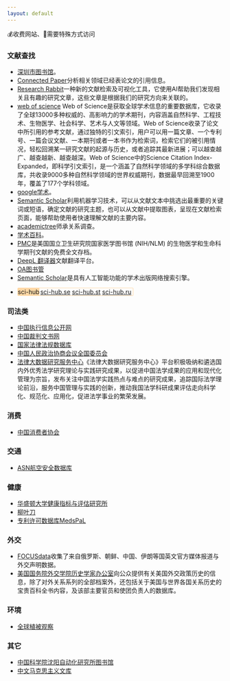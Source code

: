 ```yaml
---
layout: default
---
```


<div class="panel horizontal border-bottom-fine-dotted-line">
💰收费网站、🔨需要特殊方式访问
</div>

### 文献查找
- [深圳市图书馆](https://szlib.org.cn/index.html?locale=zh_CN)。
- [Connected Paper](https://www.connectedpapers.com/)分析相关领域已经表论文的引用信息。
- [Research Rabbit](https://www.researchrabbitapp.com/)一种新的文献检索及可视化工具，它使用AI帮助我们发现相关且有趣的研究文章，这些文章是根据我们的研究方向来关联的。
- [web of science](https://www.webofscience.com)
Web of Science是获取全球学术信息的重要数据库，它收录了全球13000多种权威的、高影响力的学术期刊，内容涵盖自然科学、工程技术、生物医学、社会科学、艺术与人文等领域。Web of Science收录了论文中所引用的参考文献，通过独特的引文索引，用户可以用一篇文章、一个专利号、一篇会议文献、一本期刊或者一本书作为检索词，检索它们的被引用情况，轻松回溯某一研究文献的起源与历史，或者追踪其最新进展；可以越查越广、越查越新、越查越深。Web of Science中的Science Citation Index-Expanded，即科学引文索引，是一个涵盖了自然科学领域的多学科综合数据库，共收录9000多种自然科学领域的世界权威期刊，数据最早回溯至1900年，覆盖了177个学科领域。
- [google学术](https://scholar.google.com/)。
- [Semantic Scholar](https://www.semanticscholar.org/)利用机器学习技术，可以从文献文本中挑选出最重要的关键词或短语，确定文献的研究主题，也可以从文献中提取图表，呈现在文献检索页面，能够帮助使用者快速理解文献的主要内容。
- [academictree](https://academictree.org/)师承关系调查。
- [学术百科](http://www.scholarpedia.org/)。
- [PMC](https://www.ncbi.nlm.nih.gov/pmc/)是美国国立卫生研究院国家医学图书馆 (NIH/NLM) 的生物医学和生命科学期刊文献的免费全文存档。
- [DeepL 翻译器](https://www.deepl.com/)文献翻译平台。
- [OA图书管](https://www.oalib.com/)
- [Semantic Scholar](https://www.semanticscholar.org/)是具有人工智能功能的学术出版网络搜索引擎。
<!-- 特殊化 -->
- <div style="border: 1px solid #ffd7a5;display: inline-flex;border-radius: 2px;">
	<div style="background-color: #ffd7a5;margin-right: 2px;">sci-hub</div>
	<a href="https://sci-hub.se/">sci-hub.se</a> &nbsp;
	<a href="https://sci-hub.st/">sci-hub.st</a> &nbsp;
	<a href="https://sci-hub.ru/">sci-hub.ru</a> &nbsp;
  </div>

### 司法类
- [中国执行信息公开网](http://zxgk.court.gov.cn/)
- [中国裁判文书网](https://wenshu.court.gov.cn/)
- [国家法律法规数据库](https://flk.npc.gov.cn/)
- [中国人民政治协商会议全国委员会](http://www.cppcc.gov.cn/)
- [法律大数据研究服务中心](http://la.swupl.edu.cn/)《法律大数据研究服务中心》平台积极吸纳和遴选国内外优秀法学研究理论与实践研究成果，以促进中国法学成果的应用和现代化管理为宗旨，发布关注中国法学实践热点与难点的研究成果，追踪国际法学理论前沿，服务中国管理与实践的创新，推动我国法学科研成果评估走向科学化、规范化、应用化，促进法学事业的繁荣发展。 
<!-- - [威科先行 💰](https://law.wkinfo.com.cn/) -->

### 消费
- [中国消费者协会](https://www.cca.org.cn/)

### 交通
- [ASN航空安全数据库](https://aviation-safety.net/)

### 健康
- [华盛顿大学健康指标与评估研究所](https://www.healthdata.org/)
- [柳叶刀](https://www.thelancet.com/)
- [专利许可数据库MedsPaL](https://www.medspal.org/)

### 外交
- [FOCUSdata](https://focusdataproject.com/)收集了来自俄罗斯、朝鲜、中国、伊朗等国英文官方媒体报道与外交声明数据。
- [美国国务院外交学院历史学家办公室](https://history.state.gov/)向公众提供有关美国外交政策历史的信息，除了对外关系系列的全部档案外，还包括关于美国与世界各国关系历史的宝贵百科全书内容，及该部主要官员和使团负责人的数据库。

### 环境
- [全球植被观察](https://www.globalforestwatch.org/)
<!-- 
### Wiki

- [维基百科（中文）🔨](https://zh.wikipedia.org/)
- [维基文库（中文）🔨](https://zh.wikisource.org/)
- [维基词典（中文）🔨](https://zh.wiktionary.org/)
- [维基教科书（中文）🔨](https://zh.wikibooks.org/)
 -->
### 其它
- [中国科学院沈阳自动化研究所图书馆](http://opac.sia.cn/)
- [中文马克思主义文库](https://www.marxists.org/chinese/index.html)